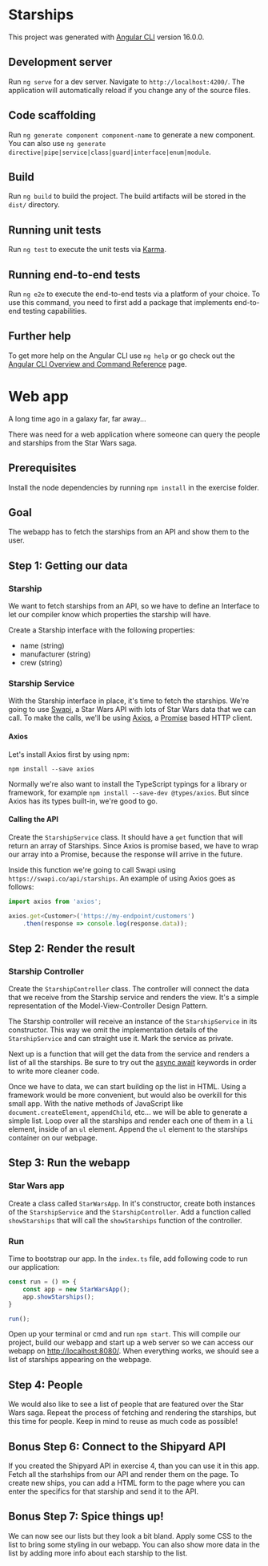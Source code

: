 # Starships

This project was generated with [Angular CLI](https://github.com/angular/angular-cli) version 16.0.0.

## Development server

Run `ng serve` for a dev server. Navigate to `http://localhost:4200/`. The application will automatically reload if you change any of the source files.

## Code scaffolding

Run `ng generate component component-name` to generate a new component. You can also use `ng generate directive|pipe|service|class|guard|interface|enum|module`.

## Build

Run `ng build` to build the project. The build artifacts will be stored in the `dist/` directory.

## Running unit tests

Run `ng test` to execute the unit tests via [Karma](https://karma-runner.github.io).

## Running end-to-end tests

Run `ng e2e` to execute the end-to-end tests via a platform of your choice. To use this command, you need to first add a package that implements end-to-end testing capabilities.

## Further help

To get more help on the Angular CLI use `ng help` or go check out the [Angular CLI Overview and Command Reference](https://angular.io/cli) page.

# Web app

A long time ago in a galaxy far, far away...

There was need for a web application where someone can query the people and starships from the Star Wars saga.

## Prerequisites

Install the node dependencies by running `npm install` in the exercise folder.

## Goal
The webapp has to fetch the starships from an API and show them to the user.

## Step 1: Getting our data

### Starship
We want to fetch starships from an API, so we have to define an Interface to let our compiler know which properties the starship will have.

Create a Starship interface with the following properties:
* name (string)
* manufacturer (string)
* crew (string)

### Starship Service
With the Starship interface in place, it's time to fetch the starships. We're going to use [Swapi](https://swapi.co/), a Star Wars API with lots of Star Wars data that we can call. To make the calls, we'll be using [Axios](https://github.com/axios/axios), a [Promise](https://basarat.gitbooks.io/typescript/docs/promise.html) based HTTP client.

#### Axios
Let's install Axios first by using npm:
```
npm install --save axios
```
Normally we're also want to install the TypeScript typings for a library or framework, for example `npm install --save-dev @types/axios`. But since Axios has its types built-in, we're good to go.

#### Calling the API
Create the `StarshipService` class. It should have a `get` function that will return an array of Starships. Since Axios is promise based, we have to wrap our array into a Promise, because the response will arrive in the future.

Inside this function we're going to call Swapi using `https://swapi.co/api/starships`. An example of using Axios goes as follows:

```javascript
import axios from 'axios';

axios.get<Customer>('https://my-endpoint/customers')
    .then(response => console.log(response.data));
```

## Step 2: Render the result

### Starship Controller
Create the `StarshipController` class. The controller will connect the data that we receive from the Starship service and renders the view. It's a simple representation of the Model-View-Controller Design Pattern.

The Starship controller will receive an instance of the `StarshipService` in its constructor. This way we omit the implementation details of the `StarshipService` and can straight use it. Mark the service as private.

Next up is a function that will get the data from the service and renders a list of all the starships. Be sure to try out the [async await](https://basarat.gitbooks.io/typescript/docs/async-await.html) keywords in order to write more cleaner code.

Once we have to data, we can start building op the list in HTML. Using a framework would be more convenient, but would also be overkill for this small app. With the native methods of JavaScript like `document.createElement`, `appendChild`, etc... we will be able to generate a simple list.
Loop over all the starships and render each one of them in a `li` element, inside of an `ul` element. Append the `ul` element to the starships container on our webpage.

## Step 3: Run the webapp

### Star Wars app
Create a class called `StarWarsApp`. In it's constructor, create both instances of the `StarshipService` and the `StarshipController`. Add a function called `showStarships` that will call the `showStarships` function of the controller.

### Run
Time to bootstrap our app. In the `index.ts` file, add following code to run our application:
```javascript
const run = () => {
    const app = new StarWarsApp();
    app.showStarships();
}

run();
```
Open up your terminal or cmd and run `npm start`. This will compile our project, build our webapp and start up a web server so we can access our webapp on [http://localhost:8080/](http://localhost:8080/). When everything works, we should see a list of starships appearing on the webpage.

## Step 4: People
We would also like to see a list of people that are featured over the Star Wars saga. Repeat the process of fetching and rendering the starships, but this time for people. Keep in mind to reuse as much code as possible!

## Bonus Step 6: Connect to the Shipyard API
If you created the Shipyard API in exercise 4, than you can use it in this app. Fetch all the starhships from our API and render them on the page.
To create new ships, you can add a HTML form to the page where you can enter the specifics for that starship and send it to the API.

## Bonus Step 7: Spice things up!
We can now see our lists but they look a bit bland. Apply some CSS to the list to bring some styling in our webapp. You can also show more data in the list by adding more info about each starship to the list.
